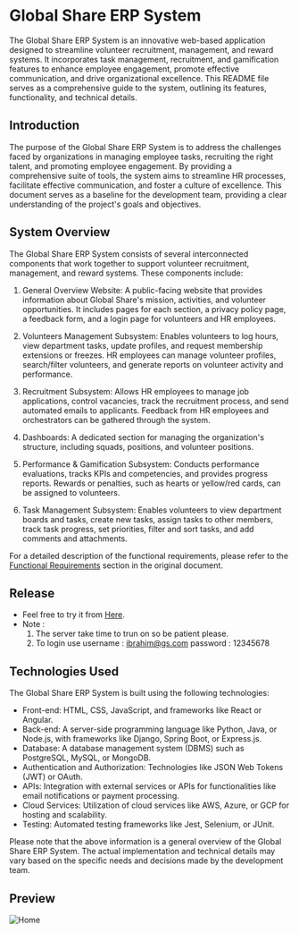# Global Share ERP System

The Global Share ERP System is an innovative web-based application designed to streamline volunteer recruitment, management, and reward systems. It incorporates task management, recruitment, and gamification features to enhance employee engagement, promote effective communication, and drive organizational excellence. This README file serves as a comprehensive guide to the system, outlining its features, functionality, and technical details.

## Introduction
The purpose of the Global Share ERP System is to address the challenges faced by organizations in managing employee tasks, recruiting the right talent, and promoting employee engagement. By providing a comprehensive suite of tools, the system aims to streamline HR processes, facilitate effective communication, and foster a culture of excellence. This document serves as a baseline for the development team, providing a clear understanding of the project's goals and objectives.

## System Overview
The Global Share ERP System consists of several interconnected components that work together to support volunteer recruitment, management, and reward systems. These components include:

1. General Overview Website: A public-facing website that provides information about Global Share's mission, activities, and volunteer opportunities. It includes pages for each section, a privacy policy page, a feedback form, and a login page for volunteers and HR employees.

2. Volunteers Management Subsystem: Enables volunteers to log hours, view department tasks, update profiles, and request membership extensions or freezes. HR employees can manage volunteer profiles, search/filter volunteers, and generate reports on volunteer activity and performance.

3. Recruitment Subsystem: Allows HR employees to manage job applications, control vacancies, track the recruitment process, and send automated emails to applicants. Feedback from HR employees and orchestrators can be gathered through the system.

4. Dashboards: A dedicated section for managing the organization's structure, including squads, positions, and volunteer positions.

5. Performance & Gamification Subsystem: Conducts performance evaluations, tracks KPIs and competencies, and provides progress reports. Rewards or penalties, such as hearts or yellow/red cards, can be assigned to volunteers.

6. Task Management Subsystem: Enables volunteers to view department boards and tasks, create new tasks, assign tasks to other members, track task progress, set priorities, filter and sort tasks, and add comments and attachments.

For a detailed description of the functional requirements, please refer to the [Functional Requirements](#functional-requirements) section in the original document.

## Release
- Feel free to try it from [Here]().
- Note : 
  1. The server take time to trun on so be patient please.
  2. To login use 
      username : ibrahim@gs.com
      password : 12345678 

## Technologies Used
The Global Share ERP System is built using the following technologies:

- Front-end: HTML, CSS, JavaScript, and frameworks like React or Angular.
- Back-end: A server-side programming language like Python, Java, or Node.js, with frameworks like Django, Spring Boot, or Express.js.
- Database: A database management system (DBMS) such as PostgreSQL, MySQL, or MongoDB.
- Authentication and Authorization: Technologies like JSON Web Tokens (JWT) or OAuth.
- APIs: Integration with external services or APIs for functionalities like email notifications or payment processing.
- Cloud Services: Utilization of cloud services like AWS, Azure, or GCP for hosting and scalability.
- Testing: Automated testing frameworks like Jest, Selenium, or JUnit.

Please note that the above information is a general overview of the Global Share ERP System. The actual implementation and technical details may vary based on the specific needs and decisions made by the development team.

## Preview
![Home](https://drive.google.com/file/d/1U6CHqFW9qq9PcNQTgdjmpH97VvYRQH6N/view?usp=sharing)
